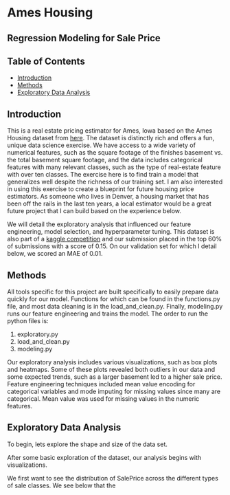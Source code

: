# Ames Housing
## Regression Modeling for Sale Price

## Table of Contents

- [Introduction](#introduction)
- [Methods](#methods)
- [Exploratory Data Analysis](#exploratorydataanalysis)

## Introduction
This is a real estate pricing estimator for Ames, Iowa based
on the Ames Housing dataset from [here](https://www.google.com). The dataset is distinctly rich and offers a fun, unique data science exercise.  We have access to a wide variety of numerical features, such as the square footage of the finishes basement vs. the total basement square footage, and the data includes categorical features with many relevant classes, such as the type of real-estate feature with over ten classes.  The exercise here is to find train a model that generalizes well despite the richness of our training set.  I am also interested in using this exercise to create a blueprint for future housing price estimators.  As someone who lives in Denver, a housing market that has been off the rails in the last ten years, a local estimator would be a great future project that I can build based on the experience below.

We will detail the exploratory analysis that influenced our feature engineering, model selection, and hyperparameter tuning.  This dataset is also part of a [kaggle competition](https://www.kaggle.com/c/house-prices-advanced-regression-techniques) and our submission placed in the top 60% of submissions with a
score of 0.15.  On our validation set for which I detail below,
we scored an MAE of 0.01.  

## Methods
All tools specific for this project are built specifically to easily prepare data quickly for our model.  Functions for which can be found in the functions.py file, and most data cleaning is in the load_and_clean.py.  Finally, modeling.py runs our feature engineering and trains the model.  The order to run the python files is:
1. exploratory.py
2. load_and_clean.py
3. modeling.py

Our exploratory analysis includes various visualizations, such as box plots and heatmaps.  Some of these plots revealed both outliers in our data and some expected trends, such as a larger basement led to a higher sale price.  Feature engineering techniques included mean value encoding for categorical variables and mode imputing for missing values since many are categorical.  Mean value was used for missing values in the numeric features.  

## Exploratory Data Analysis

To begin, lets explore the shape and size of the data set.  

After some basic exploration of the dataset, our analysis begins with visualizations.  

We first want to see the distribution of SalePrice across the different types of sale classes.  We see below that the 
